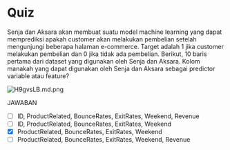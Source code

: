 # Quiz

Senja dan Aksara akan membuat suatu model machine learning yang dapat memprediksi apakah customer akan melakukan pembelian setelah mengunjungi beberapa halaman e-commerce. Target adalah 1 jika customer melakukan pembelian dan 0 jika tidak ada pembelian. Berikut, 10 baris pertama dari dataset yang digunakan oleh Senja dan Aksara. Kolom manakah yang dapat digunakan oleh Senja dan Aksara sebagai predictor variable atau feature?

![H9gvsLB.md.png](https://iili.io/H9gvsLB.md.png)

JAWABAN
- [ ] ID, ProductRelated, BounceRates, ExitRates, Weekend, Revenue
- [ ] ID, ProductRelated, BounceRates, ExitRates, Weekend
- [X] ProductRelated, BounceRates, ExitRates, Weekend
- [ ] ProductRelated, BounceRates, ExitRates, Weekend, Revenue
